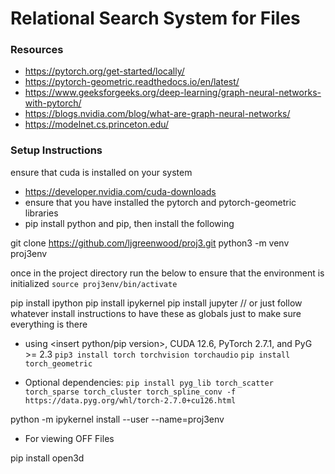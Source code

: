 # Relational Search System for <insert file type here> Files
### Resources
* https://pytorch.org/get-started/locally/
* https://pytorch-geometric.readthedocs.io/en/latest/
* https://www.geeksforgeeks.org/deep-learning/graph-neural-networks-with-pytorch/
* https://blogs.nvidia.com/blog/what-are-graph-neural-networks/
* https://modelnet.cs.princeton.edu/

### Setup Instructions

ensure that cuda is installed on your system
* https://developer.nvidia.com/cuda-downloads
* ensure that you have installed the pytorch and pytorch-geometric libraries
* pip install python and pip, then install the following

git clone https://github.com/ljgreenwood/proj3.git
python3 -m venv proj3env

once in the project directory run the below to ensure that the environment is initialized
`source proj3env/bin/activate`

pip install ipython
pip install ipykernel
pip install jupyter // or just follow whatever install instructions to have these as globals just to make sure everything is there

* using \<insert python/pip version\>, CUDA 12.6, PyTorch 2.7.1, and PyG >= 2.3
`pip3 install torch torchvision torchaudio`
`pip install torch_geometric`

* Optional dependencies:
`pip install pyg_lib torch_scatter torch_sparse torch_cluster torch_spline_conv -f https://data.pyg.org/whl/torch-2.7.0+cu126.html`

python -m ipykernel install --user --name=proj3env
* For viewing OFF Files

pip install open3d